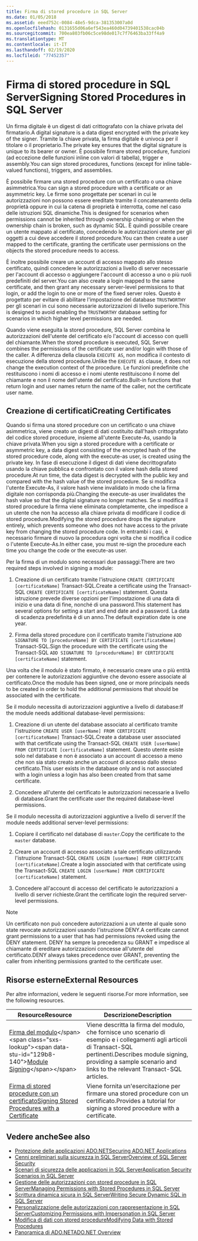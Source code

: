 ```yaml
---
title: Firma di stored procedure in SQL Server
ms.date: 01/05/2018
ms.assetid: eeed752c-0084-48e5-9dca-381353007a0d
ms.openlocfilehash: 0131655d06a6ef543ea460d04739401538cac04b
ms.sourcegitcommit: 700ea803fb06c5ce98de017c7f76463ba33ff4a9
ms.translationtype: MT
ms.contentlocale: it-IT
ms.lasthandoff: 02/19/2020
ms.locfileid: "77452357"
---
```

# <a name="signing-stored-procedures-in-sql-server"></a><span data-ttu-id="129b8-102">Firma di stored procedure in SQL Server</span><span class="sxs-lookup"><span data-stu-id="129b8-102">Signing Stored Procedures in SQL Server</span></span>

<span data-ttu-id="129b8-103">Un firma digitale è un digest di dati crittografato con la chiave privata del firmatario.</span><span class="sxs-lookup"><span data-stu-id="129b8-103">A digital signature is a data digest encrypted with the private key of the signer.</span></span> <span data-ttu-id="129b8-104">Tramite la chiave privata, la firma digitale è univoca per il titolare o il proprietario.</span><span class="sxs-lookup"><span data-stu-id="129b8-104">The private key ensures that the digital signature is unique to its bearer or owner.</span></span> <span data-ttu-id="129b8-105">È possibile firmare stored procedure, funzioni (ad eccezione delle funzioni inline con valori di tabella), trigger e assembly.</span><span class="sxs-lookup"><span data-stu-id="129b8-105">You can sign stored procedures, functions (except for inline table-valued functions), triggers, and assemblies.</span></span>

<span data-ttu-id="129b8-106">È possibile firmare una stored procedure con un certificato o una chiave asimmetrica.</span><span class="sxs-lookup"><span data-stu-id="129b8-106">You can sign a stored procedure with a certificate or an asymmetric key.</span></span> <span data-ttu-id="129b8-107">Le firme sono progettate per scenari in cui le autorizzazioni non possono essere ereditate tramite il concatenamento della proprietà oppure in cui la catena di proprietà è interrotta, come nel caso delle istruzioni SQL dinamiche.</span><span class="sxs-lookup"><span data-stu-id="129b8-107">This is designed for scenarios when permissions cannot be inherited through ownership chaining or when the ownership chain is broken, such as dynamic SQL.</span></span> <span data-ttu-id="129b8-108">È quindi possibile creare un utente mappato al certificato, concedendo le autorizzazioni utente per gli oggetti a cui deve accedere il stored procedure.</span><span class="sxs-lookup"><span data-stu-id="129b8-108">You can then create a user mapped to the certificate, granting the certificate user permissions on the objects the stored procedure needs to access.</span></span>

<span data-ttu-id="129b8-109">È inoltre possibile creare un account di accesso mappato allo stesso certificato, quindi concedere le autorizzazioni a livello di server necessarie per l'account di accesso o aggiungere l'account di accesso a uno o più ruoli predefiniti del server.</span><span class="sxs-lookup"><span data-stu-id="129b8-109">You can also create a login mapped to the same certificate, and then grant any necessary server-level permissions to that login, or add the login to one or more of the fixed server roles.</span></span> <span data-ttu-id="129b8-110">Questo è progettato per evitare di abilitare l'impostazione del database `TRUSTWORTHY` per gli scenari in cui sono necessarie autorizzazioni di livello superiore.</span><span class="sxs-lookup"><span data-stu-id="129b8-110">This is designed to avoid enabling the `TRUSTWORTHY` database setting for scenarios in which higher level permissions are needed.</span></span>

<span data-ttu-id="129b8-111">Quando viene eseguita la stored procedure, SQL Server combina le autorizzazioni dell'utente del certificato e/o l'account di accesso con quelli del chiamante.</span><span class="sxs-lookup"><span data-stu-id="129b8-111">When the stored procedure is executed, SQL Server combines the permissions of the certificate user and/or login with those of the caller.</span></span> <span data-ttu-id="129b8-112">A differenza della clausola `EXECUTE AS`, non modifica il contesto di esecuzione della stored procedure.</span><span class="sxs-lookup"><span data-stu-id="129b8-112">Unlike the `EXECUTE AS` clause, it does not change the execution context of the procedure.</span></span> <span data-ttu-id="129b8-113">Le funzioni predefinite che restituiscono i nomi di accesso e i nomi utente restituiscono il nome del chiamante e non il nome dell'utente del certificato.</span><span class="sxs-lookup"><span data-stu-id="129b8-113">Built-in functions that return login and user names return the name of the caller, not the certificate user name.</span></span>

## <a name="creating-certificates"></a><span data-ttu-id="129b8-114">Creazione di certificati</span><span class="sxs-lookup"><span data-stu-id="129b8-114">Creating Certificates</span></span>

<span data-ttu-id="129b8-115">Quando si firma una stored procedure con un certificato o una chiave asimmetrica, viene creato un digest di dati costituito dall'hash crittografato del codice stored procedure, insieme all'utente Execute-As, usando la chiave privata.</span><span class="sxs-lookup"><span data-stu-id="129b8-115">When you sign a stored procedure with a certificate or asymmetric key, a data digest consisting of the encrypted hash of the stored procedure code, along with the execute-as user, is created using the private key.</span></span> <span data-ttu-id="129b8-116">In fase di esecuzione il digest di dati viene decrittografato usando la chiave pubblica e confrontato con il valore hash della stored procedure.</span><span class="sxs-lookup"><span data-stu-id="129b8-116">At run time, the data digest is decrypted with the public key and compared with the hash value of the stored procedure.</span></span> <span data-ttu-id="129b8-117">Se si modifica l'utente Execute-As, il valore hash viene invalidato in modo che la firma digitale non corrisponda più.</span><span class="sxs-lookup"><span data-stu-id="129b8-117">Changing the execute-as user invalidates the hash value so that the digital signature no longer matches.</span></span> <span data-ttu-id="129b8-118">Se si modifica il stored procedure la firma viene eliminata completamente, che impedisce a un utente che non ha accesso alla chiave privata di modificare il codice di stored procedure.</span><span class="sxs-lookup"><span data-stu-id="129b8-118">Modifying the stored procedure drops the signature entirely, which prevents someone who does not have access to the private key from changing the stored procedure code.</span></span> <span data-ttu-id="129b8-119">In entrambi i casi, è necessario firmare di nuovo la procedura ogni volta che si modifica il codice o l'utente Execute-As.</span><span class="sxs-lookup"><span data-stu-id="129b8-119">In either case, you must re-sign the procedure each time you change the code or the execute-as user.</span></span>

<span data-ttu-id="129b8-120">Per la firma di un modulo sono necessari due passaggi:</span><span class="sxs-lookup"><span data-stu-id="129b8-120">There are two required steps involved in signing a module:</span></span>

1. <span data-ttu-id="129b8-121">Creazione di un certificato tramite l'istruzione `CREATE CERTIFICATE [certificateName]` Transact-SQL.</span><span class="sxs-lookup"><span data-stu-id="129b8-121">Create a certificate using the Transact-SQL `CREATE CERTIFICATE [certificateName]` statement.</span></span> <span data-ttu-id="129b8-122">Questa istruzione prevede diverse opzioni per l'impostazione di una data di inizio e una data di fine, nonché di una password.</span><span class="sxs-lookup"><span data-stu-id="129b8-122">This statement has several options for setting a start and end date and a password.</span></span> <span data-ttu-id="129b8-123">La data di scadenza predefinita è di un anno.</span><span class="sxs-lookup"><span data-stu-id="129b8-123">The default expiration date is one year.</span></span>

1. <span data-ttu-id="129b8-124">Firma della stored procedure con il certificato tramite l'istruzione `ADD SIGNATURE TO [procedureName] BY CERTIFICATE [certificateName]` Transact-SQL.</span><span class="sxs-lookup"><span data-stu-id="129b8-124">Sign the procedure with the certificate using the Transact-SQL `ADD SIGNATURE TO [procedureName] BY CERTIFICATE [certificateName]` statement.</span></span>

<span data-ttu-id="129b8-125">Una volta che il modulo è stato firmato, è necessario creare una o più entità per contenere le autorizzazioni aggiuntive che devono essere associate al certificato.</span><span class="sxs-lookup"><span data-stu-id="129b8-125">Once the module has been signed, one or more principals needs to be created in order to hold the additional permissions that should be associated with the certificate.</span></span>

<span data-ttu-id="129b8-126">Se il modulo necessita di autorizzazioni aggiuntive a livello di database:</span><span class="sxs-lookup"><span data-stu-id="129b8-126">If the module needs additional database-level permissions:</span></span>

1. <span data-ttu-id="129b8-127">Creazione di un utente del database associato al certificato tramite l'istruzione `CREATE USER [userName] FROM CERTIFICATE [certificateName]` Transact-SQL.</span><span class="sxs-lookup"><span data-stu-id="129b8-127">Create a database user associated with that certificate using the Transact-SQL `CREATE USER [userName] FROM CERTIFICATE [certificateName]` statement.</span></span> <span data-ttu-id="129b8-128">Questo utente esiste solo nel database e non è associato a un account di accesso a meno che non sia stato creato anche un account di accesso dallo stesso certificato.</span><span class="sxs-lookup"><span data-stu-id="129b8-128">This user exists in the database only and is not associated with a login unless a login has also been created from that same certificate.</span></span>

1. <span data-ttu-id="129b8-129">Concedere all'utente del certificato le autorizzazioni necessarie a livello di database.</span><span class="sxs-lookup"><span data-stu-id="129b8-129">Grant the certificate user the required database-level permissions.</span></span>

<span data-ttu-id="129b8-130">Se il modulo necessita di autorizzazioni aggiuntive a livello di server:</span><span class="sxs-lookup"><span data-stu-id="129b8-130">If the module needs additional server-level permissions:</span></span>

1. <span data-ttu-id="129b8-131">Copiare il certificato nel database di `master`.</span><span class="sxs-lookup"><span data-stu-id="129b8-131">Copy the certificate to the `master` database.</span></span>

1. <span data-ttu-id="129b8-132">Creare un account di accesso associato a tale certificato utilizzando l'istruzione Transact-SQL `CREATE LOGIN [userName] FROM CERTIFICATE [certificateName]`.</span><span class="sxs-lookup"><span data-stu-id="129b8-132">Create a login associated with that certificate using the Transact-SQL `CREATE LOGIN [userName] FROM CERTIFICATE [certificateName]` statement.</span></span>

1. <span data-ttu-id="129b8-133">Concedere all'account di accesso del certificato le autorizzazioni a livello di server richieste.</span><span class="sxs-lookup"><span data-stu-id="129b8-133">Grant the certificate login the required server-level permissions.</span></span>

> [!NOTE]
> <span data-ttu-id="129b8-134">Un certificato non può concedere autorizzazioni a un utente al quale sono state revocate autorizzazioni usando l'istruzione DENY.</span><span class="sxs-lookup"><span data-stu-id="129b8-134">A certificate cannot grant permissions to a user that has had permissions revoked using the DENY statement.</span></span> <span data-ttu-id="129b8-135">DENY ha sempre la precedenza su GRANT e impedisce al chiamante di ereditare autorizzazioni concesse all'utente del certificato.</span><span class="sxs-lookup"><span data-stu-id="129b8-135">DENY always takes precedence over GRANT, preventing the caller from inheriting permissions granted to the certificate user.</span></span>

## <a name="external-resources"></a><span data-ttu-id="129b8-136">Risorse esterne</span><span class="sxs-lookup"><span data-stu-id="129b8-136">External Resources</span></span>

<span data-ttu-id="129b8-137">Per altre informazioni, vedere le seguenti risorse.</span><span class="sxs-lookup"><span data-stu-id="129b8-137">For more information, see the following resources.</span></span>

|<span data-ttu-id="129b8-138">Resource</span><span class="sxs-lookup"><span data-stu-id="129b8-138">Resource</span></span>|<span data-ttu-id="129b8-139">Descrizione</span><span class="sxs-lookup"><span data-stu-id="129b8-139">Description</span></span>|
|--------------|-----------------|
|<span data-ttu-id="129b8-140">[Firma del modulo](https://docs.microsoft.com/previous-versions/sql/sql-server-2008/ms345102(v=sql.100))</span><span class="sxs-lookup"><span data-stu-id="129b8-140">[Module Signing](https://docs.microsoft.com/previous-versions/sql/sql-server-2008/ms345102(v=sql.100))</span></span>|<span data-ttu-id="129b8-141">Viene descritta la firma del modulo, che fornisce uno scenario di esempio e i collegamenti agli articoli di Transact-SQL pertinenti.</span><span class="sxs-lookup"><span data-stu-id="129b8-141">Describes module signing, providing a sample scenario and links to the relevant Transact-SQL articles.</span></span>|
|[<span data-ttu-id="129b8-142">Firma di stored procedure con un certificato</span><span class="sxs-lookup"><span data-stu-id="129b8-142">Signing Stored Procedures with a Certificate</span></span>](/sql/relational-databases/tutorial-signing-stored-procedures-with-a-certificate)|<span data-ttu-id="129b8-143">Viene fornita un'esercitazione per firmare una stored procedure con un certificato.</span><span class="sxs-lookup"><span data-stu-id="129b8-143">Provides a tutorial for signing a stored procedure with a certificate.</span></span>|

## <a name="see-also"></a><span data-ttu-id="129b8-144">Vedere anche</span><span class="sxs-lookup"><span data-stu-id="129b8-144">See also</span></span>

- [<span data-ttu-id="129b8-145">Protezione delle applicazioni ADO.NET</span><span class="sxs-lookup"><span data-stu-id="129b8-145">Securing ADO.NET Applications</span></span>](../securing-ado-net-applications.md)
- [<span data-ttu-id="129b8-146">Cenni preliminari sulla sicurezza in SQL Server</span><span class="sxs-lookup"><span data-stu-id="129b8-146">Overview of SQL Server Security</span></span>](overview-of-sql-server-security.md)
- [<span data-ttu-id="129b8-147">Scenari di sicurezza delle applicazioni in SQL Server</span><span class="sxs-lookup"><span data-stu-id="129b8-147">Application Security Scenarios in SQL Server</span></span>](application-security-scenarios-in-sql-server.md)
- [<span data-ttu-id="129b8-148">Gestione delle autorizzazioni con stored procedure in SQL Server</span><span class="sxs-lookup"><span data-stu-id="129b8-148">Managing Permissions with Stored Procedures in SQL Server</span></span>](managing-permissions-with-stored-procedures-in-sql-server.md)
- [<span data-ttu-id="129b8-149">Scrittura dinamica sicura in SQL Server</span><span class="sxs-lookup"><span data-stu-id="129b8-149">Writing Secure Dynamic SQL in SQL Server</span></span>](writing-secure-dynamic-sql-in-sql-server.md)
- [<span data-ttu-id="129b8-150">Personalizzazione delle autorizzazioni con rappresentazione in SQL Server</span><span class="sxs-lookup"><span data-stu-id="129b8-150">Customizing Permissions with Impersonation in SQL Server</span></span>](customizing-permissions-with-impersonation-in-sql-server.md)
- [<span data-ttu-id="129b8-151">Modifica di dati con stored procedure</span><span class="sxs-lookup"><span data-stu-id="129b8-151">Modifying Data with Stored Procedures</span></span>](../modifying-data-with-stored-procedures.md)
- [<span data-ttu-id="129b8-152">Panoramica di ADO.NET</span><span class="sxs-lookup"><span data-stu-id="129b8-152">ADO.NET Overview</span></span>](../ado-net-overview.md)
